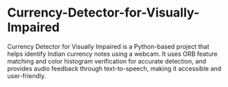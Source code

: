 # Currency-Detector-for-Visually-Impaired
Currency Detector for Visually Impaired is a Python-based project that helps identify Indian currency notes using a webcam. It uses ORB feature matching and color histogram verification for accurate detection, and provides audio feedback through text-to-speech, making it accessible and user-friendly.
